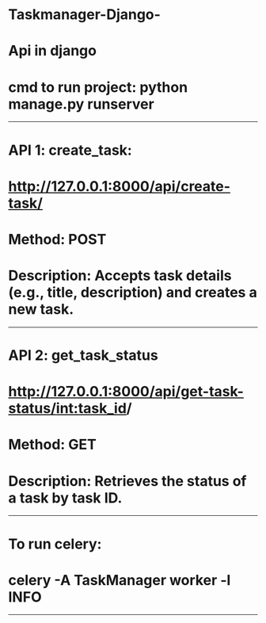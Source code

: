 # Taskmanager-Django-
# Api in django
# cmd to run project: python manage.py runserver
----------------------------------------------------------------------------------------
# API 1: create_task:
# http://127.0.0.1:8000/api/create-task/
# Method: POST
# Description: Accepts task details (e.g., title, description) and creates a new task.
----------------------------------------------------------------------------------------
# API 2: get_task_status
# http://127.0.0.1:8000/api/get-task-status/<int:task_id>/
# Method: GET
# Description: Retrieves the status of a task by task ID.
-----------------------------------------------------------------------------------------
# To run celery:
# celery -A TaskManager worker -l INFO
------------------------------------------------------------------------------------------
